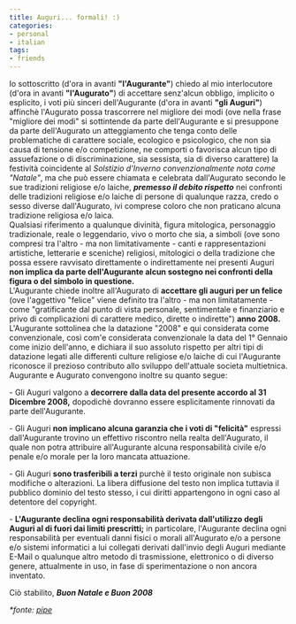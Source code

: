 ```yaml
---
title: Auguri... formali! :)
categories:
- personal
- italian
tags:
- friends
---
```

Io sottoscritto (d'ora in avanti **"l'Augurante"**) chiedo al mio
interlocutore (d'ora in avanti **"l'Augurato"**) di accettare senz'alcun
obbligo, implicito o esplicito, i voti più sinceri dell'Augurante (d'ora in
avanti **"gli Auguri"**) affinchè l'Augurato possa trascorrere nel migliore
dei modi (ove nella frase "migliore dei modi" si sottintende da parte
dell'Augurante e si presuppone da parte dell'Augurato un atteggiamento che
tenga conto delle problematiche di carattere sociale, ecologico e psicologico,
che non sia causa di tensione e/o competizione, ne comporti o favorisca alcun
tipo di assuefazione o di discriminazione, sia sessista, sia di diverso
carattere) la festività coincidente al _Solstizio d'Inverno convenzionalmente
nota come "Natale"_, ma che può essere chiamata e celebrata dall'Augurato
secondo le sue tradizioni religiose e/o laiche, _**premesso il debito
rispetto**_ nei confronti delle tradizioni religiose e/o laiche di persone di
qualunque razza, credo o sesso diverse dall'Augurato, ivi comprese coloro che
non praticano alcuna tradizione religiosa e/o laica.  
Qualsiasi riferimento a qualunque divinità, figura mitologica, personaggio
tradizionale, reale o leggendario, vivo o morto che sia, a simboli (ove sono
compresi tra l'altro - ma non limitativamente - canti e rappresentazioni
artistiche, letterarie e sceniche) religiosi, mitologici o della tradizione
che possa essere ravvisato direttamente o indirettamente nei presenti Auguri
**non implica da parte dell'Augurante alcun sostegno nei confronti della
figura o del simbolo in questione.**  
L'Augurante chiede inoltre all'Augurato di **accettare gli auguri per un
felice** (ove l'aggettivo "felice" viene definito tra l'altro - ma non
limitatamente - come "gratificante dal punto di vista personale, sentimentale
e finanziario e privo di complicazioni di carattere medico, dirette o
indirette") **anno 2008.**  
L'Augurante sottolinea che la datazione "2008" e qui considerata come
convenzionale, così com'e considerata convenzionale la data del 1° Gennaio
come inizio dell'anno, e dichiara il suo assoluto rispetto per altri tipi di
datazione legati alle differenti culture religiose e/o laiche di cui
l'Augurante riconosce il prezioso contributo allo sviluppo dell'attuale
societa multietnica.  
Augurante e Augurato convengono inoltre su quanto segue:  

\- Gli Auguri valgono a **decorrere dalla data del presente accordo al 31
Dicembre 2008,** dopodichè dovranno essere esplicitamente rinnovati da parte
dell'Augurante.

\- Gli Auguri **non implicano alcuna garanzia che i voti di "felicità"**
espressi dall'Augurante trovino un effettivo riscontro nella realta
dell'Augurato, il quale non potra attribuire all'Augurante alcuna
responsabilità civile e/o penale e/o morale per la loro mancata attuazione.

\- Gli Auguri **sono trasferibili a terzi** purchè il testo originale non
subisca modifiche o alterazioni. La libera diffusione del testo non implica
tuttavia il pubblico dominio del testo stesso, i cui diritti appartengono in
ogni caso al detentore del copyright.

\- **L'Augurante declina ogni responsabilità derivata dall'utilizzo degli
Auguri al di fuori dai limiti prescritti;** in particolare, l'Augurante
declina ogni responsabilità per eventuali danni fisici o morali all'Augurato
e/o a persone e/o sistemi informatici a lui collegati derivati dall'invio
degli Auguri mediante E-Mail o qualunque altro metodo di trasmissione,
elettronico o di diverso genere, attualmente in uso, in fase di
sperimentazione o non ancora inventato.

Ciò stabilito, _**Buon Natale e Buon 2008**_

_*fonte: [pipe](http://www.the-dreamer.it/it/ "http://www.the-dreamer.it/it/")_

